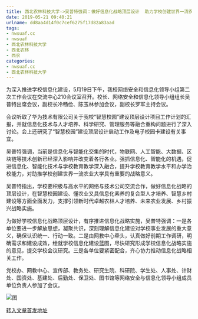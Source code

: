 ```yaml
---
title: 西北农林科技大学->吴普特强调：做好信息化战略顶层设计  助力学校创建世界一流农业大学 | nwsuaf.cc
date: 2019-05-21 09:40:21
urlname: dd8aa4d14f0c7cef6275f17d82a83aad
tags: 
- nwsuaf.cc
- nwsuaf
- 西北农林科技大学
- 西北农林
- 西农
categories:
- nwsuaf.cc
- 西北农林科技大学
---
```



为深入推进学校信息化建设，5月19日下午，我校网络安全和信息化领导小组第二次工作会议在交流中心210会议室召开。校长、网络安全和信息化领导小组组长吴普特出席会议，副校长冷畅俭、陈玉林参加会议，副校长罗军主持会议。

会议听取了华为技术有限公司关于我校“智慧校园”建设顶层设计项目工作计划的汇报，并就信息化技术与人才培养、科学研究、管理服务等融合重构问题进行了深入讨论。会上还研究了“智慧校园”建设顶层设计启动工作及电子校园卡建设有关事宜。

吴普特强调，当前是信息化与智能化交集的时代，物联网、人工智能、大数据、区块链等技术创新已经深入影响并改变着各行各业。强抓信息化、智能化的机遇，促进信息化、智能化技术与学校教育教学深入融合，提升学校教育教学水平和办学治校能力，对助推学校创建世界一流农业大学具有重要的战略意义。

吴普特指出，学校要积极与高水平的网络与技术公司交流合作，做好信息化战略的顶层设计，在智慧校园建设、懂农业又具信息化素养的复合型人才培养、智慧乡村建设等方面全面发力，支撑引领新时代卓越农林人才培养、未来农业发展、乡村振兴战略实施。

为做好学校信息化战略顶层设计，有序推进信息化战略实施，吴普特强调：一是各单位要进一步解放思想，凝聚共识，深刻理解信息化建设对学校事业发展的重大意义，确保认识统一、行动一致。二是由网教中心牵头，认真做好前期工作调研，明确需求和建设成效，绘就学校信息化建设蓝图，尽快研究形成学校信息化战略实施的意见，提交学校会议研究。三是各单位要紧密配合，齐心协力推动信息化战略相关工作。

党校办、网教中心、宣传部、教务处、研究生院、科研院、学生处、人事处、计财处、国资处、基建处、后勤处、保卫处、图书馆等网络安全与信息化领导小组成员单位负责人参加了会议。



![图](https://news.nwsuaf.edu.cn/images/content/2019-05/20190521083024519633.jpg)

[转入文章首发地址](https://news.nwsuaf.edu.cn/xnxw/89689.htm)